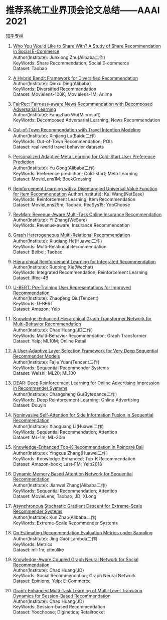 # 推荐系统工业界顶会论文总结——AAAI 2021

[知乎专栏](https://zhuanlan.zhihu.com/p/467270467)


1. [Who You Would Like to Share With? A Study of Share Recommendation in Social E-Commerce](http://www.shichuan.org/doc/99.pdf)  
Author(Institute): Junxiong Zhu(Alibaba二作)  
KeyWords: Share Recommendation; Social E-commerce  
Dataset: Taobao

2. [A Hybrid Bandit Framework for Diversified Recommendation](https://arxiv.org/pdf/2012.13245.pdf)  
Author(Institute): Qinxu Ding(Alibaba)  
KeyWords: Diversified Recommendation  
Dataset: Movielens-100K; Movielens-1M; Anime  

3. [FairRec: Fairness-aware News Recommendation with Decomposed Adversarial Learning](https://arxiv.org/pdf/2006.16742.pdf)  
Author(Institute): Fangzhao Wu(Microsoft)  
KeyWords: Decomposed Adversarial Learning; News Recommendation  

4. [Out-of-Town Recommendation with Travel Intention Modeling](https://arxiv.org/pdf/2101.12555.pdf)  
Author(Institute): Xinjiang Lu(Baidu二作)  
KeyWords: Out-of-Town Recommendation; POIs  
Dataset: real-world travel behavior datasets  

5. [Personalized Adaptive Meta Learning for Cold-Start User Preference Prediction](https://arxiv.org/pdf/2012.11842.pdf)  
Author(Institute): Yu Gong(Alibaba二作)  
KeyWords: Preference prediction; Cold-start; Meta Learning  
Dataset: MovieLens1M; BookCrossing  

6. [Reinforcement Learning with a Disentangled Universal Value Function for Item   Recommendation](https://arxiv.org/pdf/2104.02981.pdf)
Author(Institute): Kai Wang(NetEase)  
KeyWords: Reinforcement Learning; Item Recommendation  
Dataset: MovieLens25m; Taobao; RecSys15; YooChoose  

7. [RevMan: Revenue-Aware Multi-Task Online Insurance Recommendation](https://ojs.aaai.org/index.php/AAAI/article/view/16105)  
Author(Institute): Yi Zhang(WeSure)  
KeyWords: Revenue-aware; Insurance Recommendation  

8. [Graph Heterogeneous Multi-Relational Recommendation](https://ojs.aaai.org/index.php/AAAI/article/view/16515)  
Author(Institute): Xiuqiang He(Huawei二作)  
KeyWords: Multi-Relational Recommendation  
Dataset: Beibei; Taobao  

9. [Hierarchical Reinforcement Learning for Integrated Recommendation](https://ojs.aaai.org/index.php/AAAI/article/view/16580)  
Author(Institute): Ruobing Xie(Wechat)  
KeyWords: Integrated Recommendation; Reinforcement Learning  
Dataset: IRec-4B  

10. [U-BERT: Pre-Training User Representations for Improved Recommendation](https://ojs.aaai.org/index.php/AAAI/article/view/16557)  
Author(Institute): Zhaopeng Qiu(Tencent)  
KeyWords: U-BERT  
Dataset: Amazon; Yelp  

11. [Knowledge-Enhanced Hierarchical Graph Transformer Network for Multi-Behavior Recommendation](https://ojs.aaai.org/index.php/AAAI/article/view/16576)  
Author(Institute): Chao Huang(JD二作)  
KeyWords: Multi-Behavior Recommendation; Graph Transformer  
Dataset: Yelp; ML10M; Online Retail  

12. [A User-Adaptive Layer Selection Framework for Very Deep Sequential Recommender Models](https://ojs.aaai.org/index.php/AAAI/article/view/16518)  
Author(Institute): Fajie Yuan(Tencent二作)  
KeyWords: Sequential Recommender Systems  
Dataset: Weishi; ML20; ML100  

13. [DEAR: Deep Reinforcement Learning for Online Advertising Impression in Recommender Systems](https://arxiv.org/pdf/1909.03602.pdf)  
Author(Institute): Changsheng Gu(Bytedance二作)  
KeyWords: Deep Reinforcement Learning; Online Advertising  
Dataset: Douyin  

14. [Noninvasive Self-Attention for Side Information Fusion in Sequential Recommendation](https://arxiv.org/pdf/2103.03578.pdf)  
Author(Institute): Xiaoguang Li(Huawei二作)  
KeyWords: Sequential Recommendation; Attention  
Dataset: ML-1m; ML-20m  

15. [Knowledge-Enhanced Top-K Recommendation in Poincaré Ball](https://arxiv.org/pdf/2101.04852.pdf)  
Author(Institute): Yingxue Zhang(Huawei二作)  
KeyWords: Knowledge-Enhanced; Top-K Recommendation  
Dataset: Amazon-book; Last-FM; Yelp2018  

16. [Dynamic Memory Based Attention Network for Sequential Recommendation](https://arxiv.org/pdf/2102.09269.pdf)  
Author(Institute): Jianwei Zhang(Alibaba二作)  
KeyWords: Sequential Recommendation; Attention  
Dataset: MovieLens; Taobao; JD; XLong  

17. [Asynchronous Stochastic Gradient Descent for Extreme-Scale Recommender Systems](https://ojs.aaai.org/index.php/AAAI/article/view/16108)  
Author(Institute): Kun Zhao(Alibaba二作)  
KeyWords: Extreme-Scale Recommender Systems  

18. [On Estimating Recommendation Evaluation Metrics under Sampling](https://arxiv.org/pdf/2103.01474.pdf)  
Author(Institute): Jing Gao(iLambda二作)  
KeyWords: Metrics  
Dataset: ml-1m; citeulike  

19. [Knowledge-Aware Coupled Graph Neural Network for Social Recommendation](https://ojs.aaai.org/index.php/AAAI/article/view/16533)  
Author(Institute): Chao Huang(JD)  
KeyWords: Social Recommendation; Graph Neural Network  
Dataset: Epinions; Yelp; E-Commerce  

20. [Graph-Enhanced Multi-Task Learning of Multi-Level Transition Dynamics for Session-Based Recommendation](https://ojs.aaai.org/index.php/AAAI/article/view/16534)  
Author(Institute): Chao Huang(JD)  
KeyWords: Session-based Recommendation  
Dataset: Yoochoose; Diginetica; Retailrocket  
